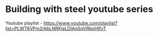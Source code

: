 # Building with steel youtube series 

Youtube playlist - https://www.youtube.com/playlist?list=PLWT6VPm2rkbLNRKjaLDIAqSqVRkpHtfyT

